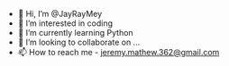 - 👋 Hi, I’m @JayRayMey
- 👀 I’m interested in coding
- 🌱 I’m currently learning Python
- 💞️ I’m looking to collaborate on ...
- 📫 How to reach me - jeremy.mathew.362@gmail.com

<!---
JayRayMey/JayRayMey is a ✨ special ✨ repository because its `README.md` (this file) appears on your GitHub profile.
You can click the Preview link to take a look at your changes.
--->
